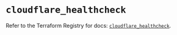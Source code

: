 # `cloudflare_healthcheck`

Refer to the Terraform Registry for docs: [`cloudflare_healthcheck`](https://registry.terraform.io/providers/cloudflare/cloudflare/4.47.0/docs/resources/healthcheck).
